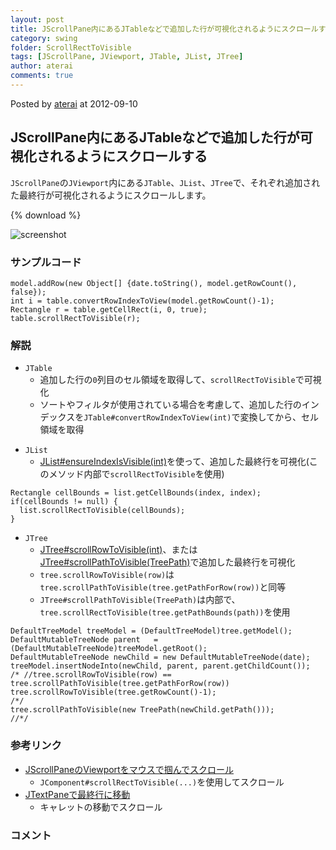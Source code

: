 ```yaml
---
layout: post
title: JScrollPane内にあるJTableなどで追加した行が可視化されるようにスクロールする
category: swing
folder: ScrollRectToVisible
tags: [JScrollPane, JViewport, JTable, JList, JTree]
author: aterai
comments: true
---
```


Posted by [aterai](http://terai.xrea.jp/aterai.html) at 2012-09-10

## JScrollPane内にあるJTableなどで追加した行が可視化されるようにスクロールする
`JScrollPane`の`JViewport`内にある`JTable`、`JList`、`JTree`で、それぞれ追加された最終行が可視化されるようにスクロールします。

{% download %}

![screenshot](https://lh3.googleusercontent.com/-t_4BD1mGUGk/UE1eF0Ead3I/AAAAAAAABSM/4a4aPSpMDM4/s800/ScrollRectToVisible.png)

### サンプルコード
<pre class="prettyprint"><code>model.addRow(new Object[] {date.toString(), model.getRowCount(), false});
int i = table.convertRowIndexToView(model.getRowCount()-1);
Rectangle r = table.getCellRect(i, 0, true);
table.scrollRectToVisible(r);
</code></pre>

### 解説
- `JTable`
    - 追加した行の`0`列目のセル領域を取得して、`scrollRectToVisible`で可視化
    - ソートやフィルタが使用されている場合を考慮して、追加した行のインデックスを`JTable#convertRowIndexToView(int)`で変換してから、セル領域を取得

<!-- dummy comment line for breaking list -->

- `JList`
    - [JList#ensureIndexIsVisible(int)](http://docs.oracle.com/javase/jp/6/api/javax/swing/JList.html#ensureIndexIsVisible%28int%29)を使って、追加した最終行を可視化(このメソッド内部で`scrollRectToVisible`を使用)

<!-- dummy comment line for breaking list -->

<pre class="prettyprint"><code>Rectangle cellBounds = list.getCellBounds(index, index);
if(cellBounds != null) {
  list.scrollRectToVisible(cellBounds);
}
</code></pre>

- `JTree`
    - [JTree#scrollRowToVisible(int)](http://docs.oracle.com/javase/jp/6/api/javax/swing/JTree.html#scrollRowToVisible%28int%29)、または[JTree#scrollPathToVisible(TreePath)](http://docs.oracle.com/javase/jp/6/api/javax/swing/JTree.html#scrollPathToVisible%28javax.swing.tree.TreePath%29)で追加した最終行を可視化
    - `tree.scrollRowToVisible(row)`は `tree.scrollPathToVisible(tree.getPathForRow(row))`と同等
    - `JTree#scrollPathToVisible(TreePath)`は内部で、`tree.scrollRectToVisible(tree.getPathBounds(path))`を使用

<!-- dummy comment line for breaking list -->

<pre class="prettyprint"><code>DefaultTreeModel treeModel = (DefaultTreeModel)tree.getModel();
DefaultMutableTreeNode parent   = (DefaultMutableTreeNode)treeModel.getRoot();
DefaultMutableTreeNode newChild = new DefaultMutableTreeNode(date);
treeModel.insertNodeInto(newChild, parent, parent.getChildCount());
/* //tree.scrollRowToVisible(row) == tree.scrollPathToVisible(tree.getPathForRow(row))
tree.scrollRowToVisible(tree.getRowCount()-1);
/*/
tree.scrollPathToVisible(new TreePath(newChild.getPath()));
//*/
</code></pre>

### 参考リンク
- [JScrollPaneのViewportをマウスで掴んでスクロール](http://terai.xrea.jp/Swing/HandScroll.html)
    - `JComponent#scrollRectToVisible(...)`を使用してスクロール
- [JTextPaneで最終行に移動](http://terai.xrea.jp/Swing/CaretPosition.html)
    - キャレットの移動でスクロール

<!-- dummy comment line for breaking list -->

### コメント
